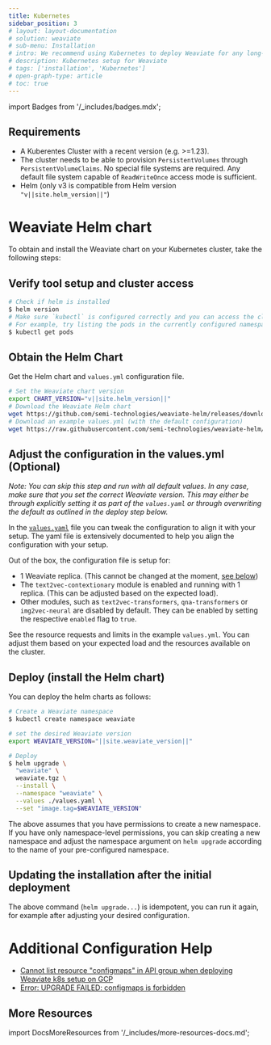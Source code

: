 ```yaml
---
title: Kubernetes
sidebar_position: 3
# layout: layout-documentation
# solution: weaviate
# sub-menu: Installation
# intro: We recommend using Kubernetes to deploy Weaviate for any long-running deployments or those with specific availability expectations, such as production use cases. For local development or personal evaluation, using <a href="./docker-compose.html">Docker Compose</a> will most likely be sufficient.
# description: Kubernetes setup for Weaviate
# tags: ['installation', 'Kubernetes']
# open-graph-type: article
# toc: true
---
```

import Badges from '/_includes/badges.mdx';

<Badges/>

## Requirements

* A Kuberentes Cluster with a recent version (e.g. >=1.23).
* The cluster needs to be able to provision `PersistentVolumes` through
  `PersistentVolumeClaims`. No special file systems are required. Any default
  file system capable of `ReadWriteOnce` access mode is sufficient.
* Helm (only v3 is compatible from Helm version `"v||site.helm_version||"`)

# Weaviate Helm chart

To obtain and install the Weaviate chart on your Kubernetes cluster, take the following steps:

## Verify tool setup and cluster access

```bash
# Check if helm is installed
$ helm version
# Make sure `kubectl` is configured correctly and you can access the cluster. 
# For example, try listing the pods in the currently configured namespace.
$ kubectl get pods
```

## Obtain the Helm Chart

Get the Helm chart and `values.yml` configuration file.

```bash
# Set the Weaviate chart version
export CHART_VERSION="v||site.helm_version||"
# Download the Weaviate Helm chart
wget https://github.com/semi-technologies/weaviate-helm/releases/download/$CHART_VERSION/weaviate.tgz
# Download an example values.yml (with the default configuration)
wget https://raw.githubusercontent.com/semi-technologies/weaviate-helm/$CHART_VERSION/weaviate/values.yaml
```

## Adjust the configuration in the values.yml (Optional)

_Note: You can skip this step and run with all default values. In any case,
make sure that you set the correct Weaviate version. This may either be through
explicitly setting it as part of the `values.yaml` or through overwriting the
default as outlined in the deploy step below._

In the [`values.yaml`](https://github.com/semi-technologies/weaviate-helm/blob/master/weaviate/values.yaml)
file you can tweak the configuration to align it with your
setup. The yaml file is extensively documented to help you align the
configuration with your setup.

Out of the box, the configuration file is setup for:

- 1 Weaviate replica. (This cannot be changed at the moment, [see below](#limitations))
- The `text2vec-contextionary` module is enabled and running with 1 replica.
  (This can be adjusted based on the expected load).
- Other modules, such as `text2vec-transformers`, `qna-transformers` or
  `img2vec-neural` are disabled by default. They can be enabled by setting the
  respective `enabled` flag to `true`.

See the resource requests and limits in the example `values.yml`. You can
adjust them based on your expected load and the resources available on the
cluster.

## Deploy (install the Helm chart)

You can deploy the helm charts as follows:

```bash
# Create a Weaviate namespace
$ kubectl create namespace weaviate

# set the desired Weaviate version
export WEAVIATE_VERSION="||site.weaviate_version||"

# Deploy
$ helm upgrade \
  "weaviate" \
  weaviate.tgz \
  --install \
  --namespace "weaviate" \
  --values ./values.yaml \
  --set "image.tag=$WEAVIATE_VERSION"
```

The above assumes that you have permissions to create a new namespace. If you
have only namespace-level permissions, you can skip creating a new
namespace and adjust the namespace argument on `helm upgrade` according to the
name of your pre-configured namespace.

## Updating the installation after the initial deployment

The above command (`helm upgrade...`) is idempotent, you can run it again, for
example after adjusting your desired configuration.

# Additional Configuration Help

- [Cannot list resource "configmaps" in API group when deploying Weaviate k8s setup on GCP](https://stackoverflow.com/questions/58501558/cannot-list-resource-configmaps-in-api-group-when-deploying-weaviate-k8s-setup)
- [Error: UPGRADE FAILED: configmaps is forbidden](https://stackoverflow.com/questions/58501558/cannot-list-resource-configmaps-in-api-group-when-deploying-weaviate-k8s-setup)

## More Resources

import DocsMoreResources from '/_includes/more-resources-docs.md';

<DocsMoreResources />
